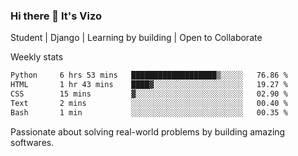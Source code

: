 ### Hi there 👋 It's Vizo

Student | Django | Learning by building | Open to Collaborate

Weekly stats
<!--START_SECTION:waka-->

```txt
Python     6 hrs 53 mins   ███████████████████▒░░░░░   76.86 %
HTML       1 hr 43 mins    ████▓░░░░░░░░░░░░░░░░░░░░   19.27 %
CSS        15 mins         ▓░░░░░░░░░░░░░░░░░░░░░░░░   02.90 %
Text       2 mins          ░░░░░░░░░░░░░░░░░░░░░░░░░   00.40 %
Bash       1 min           ░░░░░░░░░░░░░░░░░░░░░░░░░   00.35 %
```

<!--END_SECTION:waka-->


Passionate about solving real-world problems by building amazing softwares.
